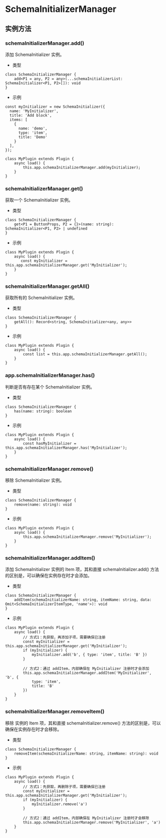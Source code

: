 # SchemaInitializerManager

## 实例方法

### schemaInitializerManager.add()

添加 SchemaInitializer 实例。

- 类型

```tsx | pure
class SchemaInitializerManager {
    add<P1 = any, P2 = any>(...schemaInitializerList: SchemaInitializer<P1, P2>[]): void
}
```

- 示例

```tsx | pure
const myInitializer = new SchemaInitializer({
  name: 'MyInitializer',
  title: 'Add block',
  items: [
    {
      name: 'demo',
      type: 'item',
      title: 'Demo'
    }
  ],
});

class MyPlugin extends Plugin {
    async load() {
        this.app.schemaInitializerManager.add(myInitializer);
    }
}
```

### schemaInitializerManager.get()

获取一个 SchemaInitializer 实例。

- 类型

```tsx | pure
class SchemaInitializerManager {
    get<P1 = ButtonProps, P2 = {}>(name: string): SchemaInitializer<P1, P2> | undefined
}
```

- 示例

```tsx | pure
class MyPlugin extends Plugin {
    async load() {
       const myInitializer = this.app.schemaInitializerManager.get('MyInitializer');
    }
}
```

### schemaInitializerManager.getAll()

获取所有的 SchemaInitializer 实例。

- 类型

```tsx | pure
class SchemaInitializerManager {
    getAll(): Record<string, SchemaInitializer<any, any>>
}
```

- 示例

```tsx | pure
class MyPlugin extends Plugin {
    async load() {
        const list = this.app.schemaInitializerManager.getAll();
    }
}
```

### app.schemaInitializerManager.has()

判断是否有存在某个 SchemaInitializer 实例。

- 类型

```tsx | pure
class SchemaInitializerManager {
    has(name: string): boolean
}
```

- 示例

```tsx | pure
class MyPlugin extends Plugin {
    async load() {
        const hasMyInitializer = this.app.schemaInitializerManager.has('MyInitializer');
    }
}
```

### schemaInitializerManager.remove()

移除 SchemaInitializer 实例。

- 类型

```tsx | pure
class SchemaInitializerManager {
    remove(name: string): void
}
```

- 示例

```tsx | pure
class MyPlugin extends Plugin {
    async load() {
        this.app.schemaInitializerManager.remove('MyInitializer');
    }
}
```

### schemaInitializerManager.addItem()

添加 SchemaInitializer 实例的 Item 项，其和直接 schemaInitializer.add() 方法的区别是，可以确保在实例存在时才会添加。

- 类型

```tsx | pure
class SchemaInitializerManager {
    addItem(schemaInitializerName: string, itemName: string, data: Omit<SchemaInitializerItemType, 'name'>): void
}
```

- 示例

```tsx | pure
class MyPlugin extends Plugin {
    async load() {
        // 方式1：先获取，再添加子项，需要确保已注册
        const myInitializer = this.app.schemaInitializerManager.get('MyInitializer');
        if (myInitializer) {
            myInitializer.add('b', { type: 'item', title: 'B' })
        }

        // 方式2：通过 addItem，内部确保在 MyInitializer 注册时才会添加
        this.app.schemaInitializerManager.addItem('MyInitializer', 'b', {
            type: 'item',
            title: 'B'
        })
    }
}
```

### schemaInitializerManager.removeItem()

移除 实例的 Item 项，其和直接 schemaInitializer.remove() 方法的区别是，可以确保在实例存在时才会移除。

- 类型

```tsx | pure
class SchemaInitializerManager {
    removeItem(schemaInitializerName: string, itemName: string): void
}
```

- 示例

```tsx | pure
class MyPlugin extends Plugin {
    async load() {
        // 方式1：先获取，再删除子项，需要确保已注册
        const myInitializer = this.app.schemaInitializerManager.get('MyInitializer');
        if (myInitializer) {
            myInitializer.remove('a')
        }

        // 方式2：通过 addItem，内部确保在 MyInitializer 注册时才会移除
        this.app.schemaInitializerManager.remove('MyInitializer', 'a')
    }
}
```
